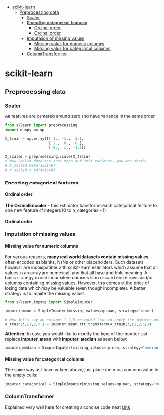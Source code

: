 <!--ts-->
   * [scikit-learn](#scikit-learn)
      * [Preprocessing data](#preprocessing-data)
         * [Scaler](#scaler)
         * [Encoding categorical features](#encoding-categorical-features)
            * [Ordinal order](#ordinal-order)
            * [Ordinal order](#ordinal-order-1)
         * [Imputation of missing values](#imputation-of-missing-values)
            * [Missing value for numeric columns](#missing-value-for-numeric-columns)
            * [Missing value for categorical columns](#missing-value-for-categorical-columns)
         * [ColumnTransformer](#columntransformer)

<!-- Added by: gil_diy, at: 2020-08-26T14:41+03:00 -->

<!--te-->

# scikit-learn

## Preprocessing data


### Scaler

All features are centered around zero and have variance in the same order

```python
from sklearn import preprocessing
import numpy as np

X_train = np.array([[ 1., -1.,  2.],
                    [ 2.,  0.,  0.],
                    [ 0.,  1., -1.]])

X_scaled = preprocessing.scale(X_train)
# Now Scaled data has zero mean and unit variance. you can check:
# X_scaled.mean(axis=0)
# X_scaled.s td(axis=0)
```


### Encoding categorical features
#### Ordinal order

**The OrdinalEncoder** - this estimator transforms each categorical feature to one new feature of integers (0 to n_categories - 1)

#### Ordinal order

### Imputation of missing values

#### Missing value for numeric columns
For various reasons, **many real world datasets contain missing values**, often encoded as blanks, NaNs or other placeholders. Such datasets however are incompatible with scikit-learn estimators which assume that all values in an array are numerical, and that all have and hold meaning. A basic strategy to use incomplete datasets is to discard entire rows and/or columns containing missing values. However, this comes at the price of losing data which may be valuable (even though incomplete). A better strategy is to impute the missing values


```python
from sklearn.impute import SimpleImputer

imputer_mean = SimpleImputer(missing_values=np.nan, strategy='mean')

# Now let's say on columns 1,2,5 we would like to apply the imputer_mean:
X_train[:,[1,2,5]] = imputer_mean.fit_transform(X_train[:,[1,2,5]])


```

**Attention:** In case you would like to modify the type of the imputer just replace **imputer_mean**
with **imputer_median** as seen below:
```python
imputer_median = SimpleImputer(missing_values=np.nan, strategy='median')
```
#### Missing value for categorical columns

The same way as I have written above, just place the most common value in the empty cells:

```python
imputer_categorical = SimpleImputer(missing_values=np.nan, strategy='most_frequent')
```



### ColumnTransformer

Explained very well here for creating a concise code neat [Link](https://www.youtube.com/watch?v=OTEokOJ12ao)
